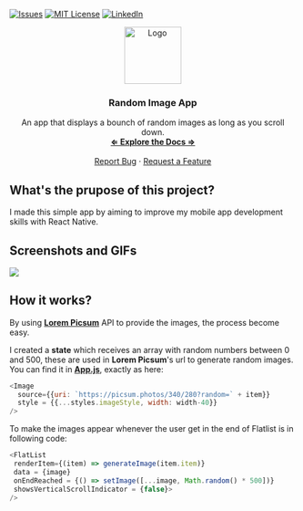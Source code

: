 [![Issues][issues-shield]][issues-url]
[![MIT License][license-shield]][license-url]
[![LinkedIn][linkedin-shield]][linkedin-url]

<div align="center">
    <img src="https://icon-library.com/images/gallery-icon/gallery-icon-5.jpg" alt="Logo" width="100" height="100">

<h3 align="center"><strong>Random Image App</strong></h3>
<p align="center">
An app that displays a bounch of random images as long as you scroll down.<br />
<a href="https://github.com/F1NH4WK/RandomImageApp"><strong>⇐ Explore the Docs ⇒</strong></a>
<br />
<br />
<a href="https://github.com/F1NH4WK/RandomImageApp/issues">Report Bug</a>
·
<a href="https://github.com/F1NH4WK/RandomImageApp/issues">Request a Feature</a>
</p>
</div>


## What's the prupose of this project?
I made this simple app by aiming to improve my mobile app development skills with React Native.

## Screenshots and GIFs
![](https://giphy.com/gifs/MRucvAKcCONhIER65L)

## How it works?
By using <a href = "https://picsum.photos">**Lorem Picsum**</a> API to provide the images, the process become easy.

I created a **state** which receives an array with random numbers between 0 and 500, these are used in **Lorem Picsum**'s url to generate random images.
You can find it in <a href = "App.js">**App.js**</a>, exactly as here:
```js
<Image 
  source={{uri: `https://picsum.photos/340/280?random=` + item}} 
  style = {{...styles.imageStyle, width: width-40}}
/>
```

To make the images appear whenever the user get in the end of Flatlist is in following code:
```js
<FlatList
 renderItem={(item) => generateImage(item.item)}
 data = {image}
 onEndReached = {() => setImage([...image, Math.random() * 500])}
 showsVerticalScrollIndicator = {false}>
/>
```


[issues-shield]: https://img.shields.io/github/issues/F1NH4WK/MusicApp.svg?style=for-the-badge
[issues-url]: https://github.com/F1NH4WK/MusicApp/issues
[license-shield]: https://img.shields.io/github/license/F1NH4WK/MusicApp.svg?style=for-the-badge
[license-url]: https://github.com/F1NH4WK/MusicApp/blob/main/LICENSE
[linkedin-shield]: https://img.shields.io/badge/-LinkedIn-black.svg?style=for-the-badge&logo=linkedin&colorB=555
[linkedin-url]: https://linkedin.com/in/finhawk
